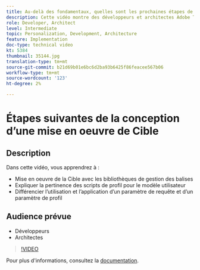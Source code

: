```yaml
---
title: Au-delà des fondamentaux, quelles sont les prochaines étapes de la conception d'une mise en oeuvre de Cible ?
description: Cette vidéo montre des développeurs et architectes Adobe Target comment implémenter une Cible avec des bibliothèques de gestion des balises, expliquer la pertinence des scripts de profil pour le modèle utilisateur et différencier l’utilisation et l’application d’un paramètre de requête et d’un paramètre de profil.
role: Developer, Architect
level: Intermediate
topic: Personalization, Development, Architecture
feature: Implementation
doc-type: technical video
kt: 5384
thumbnail: 35144.jpg
translation-type: tm+mt
source-git-commit: b21d69b01e6bc6d2ba93b6425f86feacee567b06
workflow-type: tm+mt
source-wordcount: '123'
ht-degree: 2%

---
```



# Étapes suivantes de la conception d’une mise en oeuvre de Cible

## Description

Dans cette vidéo, vous apprendrez à :

* Mise en oeuvre de la Cible avec les bibliothèques de gestion des balises
* Expliquer la pertinence des scripts de profil pour le modèle utilisateur
* Différencier l’utilisation et l’application d’un paramètre de requête et d’un paramètre de profil

## Audience prévue

* Développeurs
* Architectes

>[!VIDEO](https://video.tv.adobe.com/v/35144/?quality=12)

Pour plus d&#39;informations, consultez la [documentation](https://docs.adobe.com/content/help/en/target/using/implement-target/implementing-target.html).
